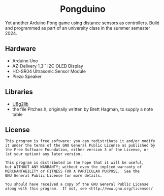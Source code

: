 <h1 align="center">
Pongduino
</h1>

Yet another Arduino Pong game using distance sensors as controllers. Build and programmed as part of an university class in the summer semester 2024.

## Hardware

- Arduino Uno
- AZ-Delivery 1,3´´ I2C OLED Display
- HC-SR04 Ultrasonic Sensor Module
- Piezo Speaker

## Libraries

- [U8g2lib](https://github.com/olikraus/u8g2)
- the file Pitches.h, originally written by Brett Hagman, to supply a note table

## License

    This program is free software: you can redistribute it and/or modify
    it under the terms of the GNU General Public License as published by
    the Free Software Foundation, either version 3 of the License, or
    (at your option) any later version.

    This program is distributed in the hope that it will be useful,
    but WITHOUT ANY WARRANTY; without even the implied warranty of
    MERCHANTABILITY or FITNESS FOR A PARTICULAR PURPOSE.  See the
    GNU General Public License for more details.

    You should have received a copy of the GNU General Public License
    along with this program.  If not, see <http://www.gnu.org/licenses/
